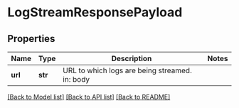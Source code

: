 # LogStreamResponsePayload

## Properties
Name | Type | Description | Notes
------------ | ------------- | ------------- | -------------
**url** | **str** | URL to which logs are being streamed. in: body | 

[[Back to Model list]](../README.md#documentation-for-models) [[Back to API list]](../README.md#documentation-for-api-endpoints) [[Back to README]](../README.md)

